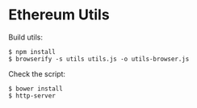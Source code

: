 # Ethereum Utils

Build utils:
```
$ npm install
$ browserify -s utils utils.js -o utils-browser.js
```

Check the script:
```
$ bower install
$ http-server
```